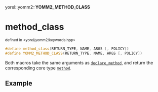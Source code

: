yorel::yomm2::**YOMM2_METHOD_CLASS**

# method_class
<sub>defined in <yorel/yomm2/keywords.hpp></sub>

```c++
#define method_class(RETURN_TYPE, NAME, ARGS [, POLICY])
#define YOMM2_METHOD_CLASS(RETURN_TYPE, NAME, ARGS [, POLICY])
```

Both macros take the same arguments as [`declare_method`](/yomm2/reference/declare_method.html), and return the
corresponding core type [`method`](/yomm2/reference/method.html).

## Example


